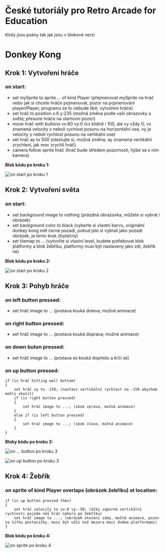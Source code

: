 # České tutoriály pro Retro Arcade for Education
Kódy jsou psány tak jak jsou v blokové verzi

# Donkey Kong

## Krok 1: Vytvoření hráče
### on start:
- set mySprite to sprite ... of kind Player (přejmenovat mySprite na hráč nebo jak si chcete hráče pojmenovat, pozor na pojmenování player/Player, programu se to nebude líbit; vytvoření hráče)
- set hráč to position x:6 y:235 (možná změna podle vaší obrazovky a světa; přesune hráče na startovní pozici)
- move hráč with buttons vx:80 vy:0 (vx klidně i 100, ale vy vždy 0; vx znamená velocity x neboli rychlost posunu na horizontální ose, vy je velocity y neboli rychlost posunu na vertikální ose)
- set hráč ay to 500 (otestujte si, možná změna; ay znamená vertikální zrychlení, jak moc zrychlí hráč)
- camera follow sprite hráč (hráč bude středem pozornosti, hýbe se s ním kamera)

**Blok kódu po kroku 1:**

![on start po kroku 1](C:\Users\Caedis\Desktop\Retro_Arcade_Tutorials\DonkeyKong_img\OnStart_Krok1.png)

## Krok 2: Vytvoření světa
### on start:
- set background image to nothing (prázdná obrazovka, můžete si vybrat i obrázek)
- set background color to black (vyberte si vlastní barvu, originální donkey kong měl černé pozadí, pokud jste si vybrali jako pozadí obrázek, je tento krok zbytečný)
- set tilemap to ... (vytvořte si vlastní level, budete potřebovat blok platformy a blok žebříku, platformy musí být nastaveny jako zdi, žebřík ne)

**Blok kódu po kroku 2:**

![on start po kroku 2](C:\Users\Caedis\Desktop\Retro_Arcade_Tutorials\DonkeyKong_img\OnStart_Krok2.png)

## Krok 3: Pohyb hráče
### on left button pressed:
- set hráč image to ... (postava kouká doleva; možné animace)
### on right button pressed:
- set hráč image to ... (postava kouká doprava; možné animace)
### on down buton pressed:
- set hráč image to ... (postava se kouká dopředu a krčí se)
### on up button pressed:
```
if (is hráč hitting wall bottom)
{
	set hráč vy to -150; (nastaví vertikální rychlost na -150 abychom mohli skočit)
	if (is right button pressed)
	{
		set hráč image to ...; (skok vpravo, možná animace)
	}
	else if (is left button pressed)
	{
		set hráč image to ...; (skok vlevo, možná animace)
	}
}
```

**Bloky kódu po kroku 3:**

![on ... button po kroku 3](C:\Users\Caedis\Desktop\Retro_Arcade_Tutorials\DonkeyKong_img\OnButton_Krok3.png)

![on up button po kroku 3](C:\Users\Caedis\Desktop\Retro_Arcade_Tutorials\DonkeyKong_img\OnUpButton_Krok3.png)

## Krok 4: Žebřík
### on sprite of kind Player overlaps (obrázek žebříku) at location:
```
if (is up button pressed then)
{
	set hráč velocity to vx:0 vy:-50; (díky záporné vertikální rychlosti pojede náš hráč nahoru po žebříku)
	set hráč image to ...; (obrázek otočení zády, možná animace, pozor na šířku postavičky, musí být užší než mezera mezi dvěma platformami)
}
```


**Blok kódu po kroku 4:**

![on sprite po kroku 4](C:\Users\Caedis\Desktop\Retro_Arcade_Tutorials\DonkeyKong_img\OnSpriteOverlapsZebrik_Krok4.png)
